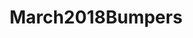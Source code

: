 ---
title: March2018Bumpers
crosslinks:
- BabyBumps
- u_imguralbumbot
- ttcafterloss
- CautiousBB
- all
- breastfeeding
- harrypotter
- raisedbynarcissists
- youtubefactsbot
- beyondthebump
- TryingForABaby
- ABraThatFits
- braswap
- AprilBumpers2018
- AskReddit
- anti_gif_bot
- clothdiaps
- January2018Bumpers
- john_yukis_bots
- '2013'
---
